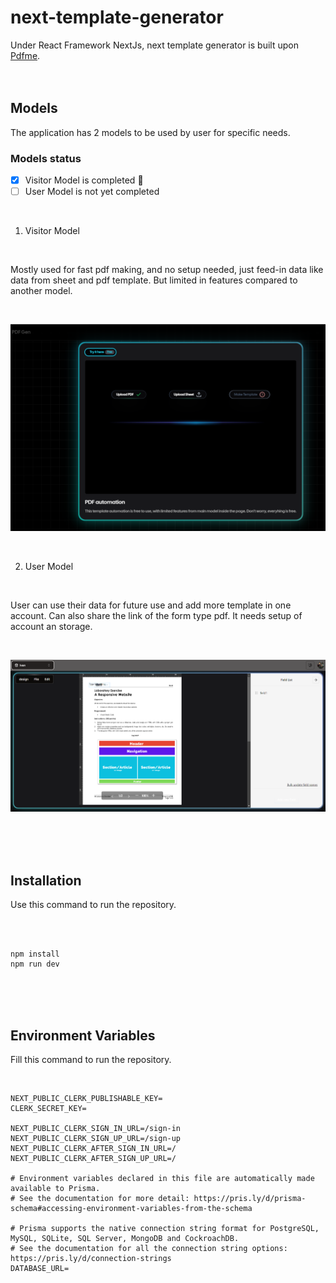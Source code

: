 # next-template-generator
Under React Framework NextJs, next template generator is built upon [Pdfme](https://github.com/pdfme/pdfme).
<br>
<br>
<br>
## Models
The application has 2 models to be used by user for specific needs.
<br>

### Models status
- [x] Visitor Model is completed :tada:
- [ ] User Model is not yet completed
<br>

1. Visitor Model

<br>

Mostly used for fast pdf making, and no setup needed, just feed-in data like data from sheet and pdf template. But limited in features compared to another model.

<br>

![Image of model type visitor from next template generator.](/assets/images/modelTypeVisit.png)

<br>

2. User Model

<br>

User can use their data for future use and add more template in one account. Can also share the link of the form type pdf. It needs setup of account an storage.

<br>

![Image of model type user from next template generator.](/assets/images/modelTypeUser.png)

<br>
<br>
<br>

## Installation
Use this command to run the repository.

<br>
<br>

```
npm install
npm run dev
```

<br>
<br>
<br>

## Environment Variables
Fill this command to run the repository.

<br>

```
NEXT_PUBLIC_CLERK_PUBLISHABLE_KEY=
CLERK_SECRET_KEY=

NEXT_PUBLIC_CLERK_SIGN_IN_URL=/sign-in
NEXT_PUBLIC_CLERK_SIGN_UP_URL=/sign-up
NEXT_PUBLIC_CLERK_AFTER_SIGN_IN_URL=/
NEXT_PUBLIC_CLERK_AFTER_SIGN_UP_URL=/

# Environment variables declared in this file are automatically made available to Prisma.
# See the documentation for more detail: https://pris.ly/d/prisma-schema#accessing-environment-variables-from-the-schema

# Prisma supports the native connection string format for PostgreSQL, MySQL, SQLite, SQL Server, MongoDB and CockroachDB.
# See the documentation for all the connection string options: https://pris.ly/d/connection-strings
DATABASE_URL=
```
